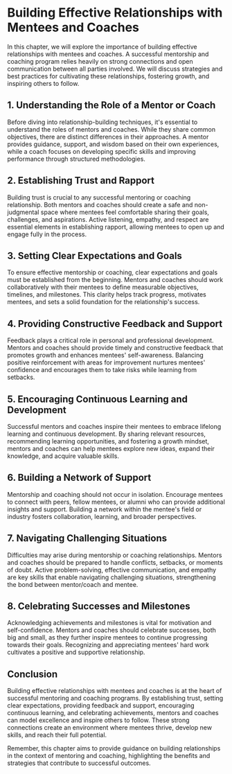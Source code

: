 # Building Effective Relationships with Mentees and Coaches

In this chapter, we will explore the importance of building effective relationships with mentees and coaches. A successful mentorship and coaching program relies heavily on strong connections and open communication between all parties involved. We will discuss strategies and best practices for cultivating these relationships, fostering growth, and inspiring others to follow.

## 1\. Understanding the Role of a Mentor or Coach

Before diving into relationship-building techniques, it's essential to understand the roles of mentors and coaches. While they share common objectives, there are distinct differences in their approaches. A mentor provides guidance, support, and wisdom based on their own experiences, while a coach focuses on developing specific skills and improving performance through structured methodologies.

## 2\. Establishing Trust and Rapport

Building trust is crucial to any successful mentoring or coaching relationship. Both mentors and coaches should create a safe and non-judgmental space where mentees feel comfortable sharing their goals, challenges, and aspirations. Active listening, empathy, and respect are essential elements in establishing rapport, allowing mentees to open up and engage fully in the process.

## 3\. Setting Clear Expectations and Goals

To ensure effective mentorship or coaching, clear expectations and goals must be established from the beginning. Mentors and coaches should work collaboratively with their mentees to define measurable objectives, timelines, and milestones. This clarity helps track progress, motivates mentees, and sets a solid foundation for the relationship's success.

## 4\. Providing Constructive Feedback and Support

Feedback plays a critical role in personal and professional development. Mentors and coaches should provide timely and constructive feedback that promotes growth and enhances mentees' self-awareness. Balancing positive reinforcement with areas for improvement nurtures mentees' confidence and encourages them to take risks while learning from setbacks.

## 5\. Encouraging Continuous Learning and Development

Successful mentors and coaches inspire their mentees to embrace lifelong learning and continuous development. By sharing relevant resources, recommending learning opportunities, and fostering a growth mindset, mentors and coaches can help mentees explore new ideas, expand their knowledge, and acquire valuable skills.

## 6\. Building a Network of Support

Mentorship and coaching should not occur in isolation. Encourage mentees to connect with peers, fellow mentees, or alumni who can provide additional insights and support. Building a network within the mentee's field or industry fosters collaboration, learning, and broader perspectives.

## 7\. Navigating Challenging Situations

Difficulties may arise during mentorship or coaching relationships. Mentors and coaches should be prepared to handle conflicts, setbacks, or moments of doubt. Active problem-solving, effective communication, and empathy are key skills that enable navigating challenging situations, strengthening the bond between mentor/coach and mentee.

## 8\. Celebrating Successes and Milestones

Acknowledging achievements and milestones is vital for motivation and self-confidence. Mentors and coaches should celebrate successes, both big and small, as they further inspire mentees to continue progressing towards their goals. Recognizing and appreciating mentees' hard work cultivates a positive and supportive relationship.

## Conclusion

Building effective relationships with mentees and coaches is at the heart of successful mentoring and coaching programs. By establishing trust, setting clear expectations, providing feedback and support, encouraging continuous learning, and celebrating achievements, mentors and coaches can model excellence and inspire others to follow. These strong connections create an environment where mentees thrive, develop new skills, and reach their full potential.

Remember, this chapter aims to provide guidance on building relationships in the context of mentoring and coaching, highlighting the benefits and strategies that contribute to successful outcomes.
